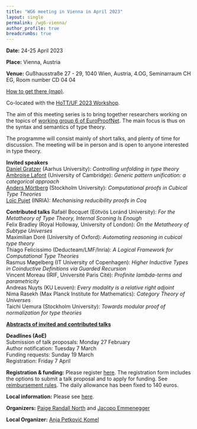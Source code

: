 ```yaml
---
title: "WG6 meeting in Vienna in April 2023"
layout: single
permalink: /wg6-vienna/
author_profile: true
breadcrumbs: true
---
```


**Date:** 24-25 April 2023

**Place:** Vienna, Austria

**Venue:** Gußhausstraße 27 - 29, 1040 Wien, Austria,
4.OG, Seminarraum CH EG, Room number CD 04 04

[How to get there (map)](venue.png).

Co-located with the [HoTT/UF 2023 Workshop](https://hott-uf.github.io/2023/).

The aim of this meeting series is to bring together researchers working on the topics of [working group 6 of EuroProofNet](https://europroofnet.github.io/wg6/). The main focus is thus on the syntax and semantics of type theory.

The programme will consist mainly of short talks, and plenty of time for discussion. The meeting will be in person and is open to anyone interested in type theory.


**Invited speakers**  
[Daniel Gratzer](https://jozefg.github.io/) (Aarhus University):
_Controlling unfolding in type theory_  
[Ambroise Lafont](https://amblafont.github.io/) (University of Cambridge):
_Generic pattern unification: a categorical approach_  
[Anders Mörtberg](https://staff.math.su.se/anders.mortberg/) (Stockholm University):
_Computational proofs in Cubical Type Theories_  
[Loïc Pujet](https://pujet.fr/) (INRIA):
_Mechanising reducibility proofs in Coq_  

**Contributed talks**
Rafaël Bocquet (Eötvös Loránd University):
_For the Metatheory of Type Theory, Internal Sconing Is Enough_  
Felix Bradley	(Royal Holloway, University of London):
_On the Metatheory of Subtype Universes_  
Maximilian Doré (University of Oxford):
_Automating reasoning in cubical type theory_  
Thiago Felicissimo (Deducteam/LMF/Inria):
_A Logical Framework for Computational Type Theories_  
Rasmus Møgelberg (IT University of Copenhagen):
_Higher Inductive Types in Coinductive Definitions via Guarded Recursion_  
Vincent Moreau (IRIF, Université Paris Cité):
_Profinite lambda-terms and parametricity_  
Andreas Nuyts (KU Leuven):
_Every modality is a relative right adjoint_  
Nima Rasekh (Max Planck Institute for Mathematics):
_Category Theory of Universes_  
Taichi Uemura (Stockholm University):
_Towards modular proof of normalization for type theories_  

[**Abstracts of invited and contributed talks**](programme)

**Deadlines (AoE)**  
Submission of talk proposals: Monday 27 February  
Author notification: Tuesday 7 March  
Funding requests: Sunday 19 March  
Registration: Friday 7 April  

**Registration & funding:** Please register [here](https://forms.gle/8kpR32bdid4inLFN7). The registration form includes the options to submit a talk proposal and to apply for funding. See [reimbursement rules](../reimbursement-rules). The daily allowance has been fixed to 140 euros.


**Local information:** Please see [here](https://hott-uf.github.io/2023/local-info.html).

**Organizers:** [Paige Randall North](https://paigenorth.github.io/) and [Jacopo Emmenegger](https://jacopoemmenegger.wordpress.com/)

**Local Organizer:** [Anja Petković Komel](https://anjapetkovic.com/)
